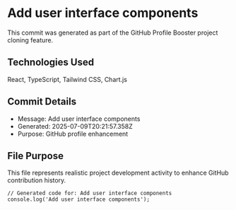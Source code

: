 # Add user interface components

This commit was generated as part of the GitHub Profile Booster project cloning feature.

## Technologies Used
React, TypeScript, Tailwind CSS, Chart.js

## Commit Details
- Message: Add user interface components
- Generated: 2025-07-09T20:21:57.358Z
- Purpose: GitHub profile enhancement

## File Purpose
This file represents realistic project development activity to enhance GitHub contribution history.

```
// Generated code for: Add user interface components
console.log('Add user interface components');
```
